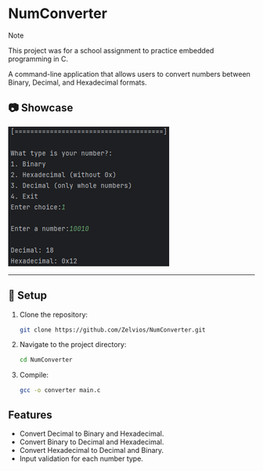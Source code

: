 # NumConverter
> [!NOTE]
> This project was for a school assignment to practice embedded programming in C.

A command-line application that allows users to convert numbers between Binary, Decimal, and Hexadecimal formats.
## 📷 Showcase
![design.png](.github/screenshots/design.png)
___

## 🔧 Setup

1. Clone the repository:
    ```bash
    git clone https://github.com/Zelvios/NumConverter.git
    ```

2. Navigate to the project directory:
    ```bash
    cd NumConverter
    ```

3. Compile:
    ```bash
    gcc -o converter main.c
    ```


## Features

- Convert Decimal to Binary and Hexadecimal.
- Convert Binary to Decimal and Hexadecimal.
- Convert Hexadecimal to Decimal and Binary.
- Input validation for each number type.
